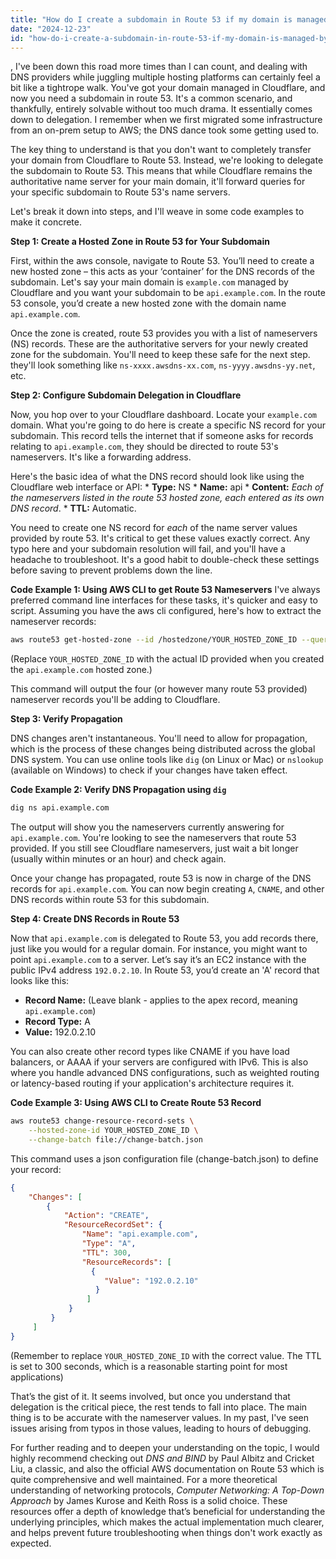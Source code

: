 ```yaml
---
title: "How do I create a subdomain in Route 53 if my domain is managed by Cloudflare?"
date: "2024-12-23"
id: "how-do-i-create-a-subdomain-in-route-53-if-my-domain-is-managed-by-cloudflare"
---
```


,  I've been down this road more times than I can count, and dealing with DNS providers while juggling multiple hosting platforms can certainly feel a bit like a tightrope walk. You've got your domain managed in Cloudflare, and now you need a subdomain in route 53. It's a common scenario, and thankfully, entirely solvable without too much drama. It essentially comes down to delegation. I remember when we first migrated some infrastructure from an on-prem setup to AWS; the DNS dance took some getting used to.

The key thing to understand is that you don't want to completely transfer your domain from Cloudflare to Route 53. Instead, we're looking to delegate the subdomain to Route 53. This means that while Cloudflare remains the authoritative name server for your main domain, it'll forward queries for your specific subdomain to Route 53's name servers.

Let's break it down into steps, and I'll weave in some code examples to make it concrete.

**Step 1: Create a Hosted Zone in Route 53 for Your Subdomain**

First, within the aws console, navigate to Route 53. You’ll need to create a new hosted zone – this acts as your ‘container’ for the DNS records of the subdomain. Let's say your main domain is `example.com` managed by Cloudflare and you want your subdomain to be `api.example.com`. In the route 53 console, you’d create a new hosted zone with the domain name `api.example.com`.

Once the zone is created, route 53 provides you with a list of nameservers (NS) records. These are the authoritative servers for your newly created zone for the subdomain. You'll need to keep these safe for the next step. they'll look something like `ns-xxxx.awsdns-xx.com`, `ns-yyyy.awsdns-yy.net`, etc.

**Step 2: Configure Subdomain Delegation in Cloudflare**

Now, you hop over to your Cloudflare dashboard. Locate your `example.com` domain. What you're going to do here is create a specific NS record for your subdomain. This record tells the internet that if someone asks for records relating to `api.example.com`, they should be directed to route 53's nameservers. It's like a forwarding address.

Here's the basic idea of what the DNS record should look like using the Cloudflare web interface or API:
    * **Type:** NS
    * **Name:** api
    * **Content:** *Each of the nameservers listed in the route 53 hosted zone, each entered as its own DNS record*.
    * **TTL:** Automatic.

You need to create one NS record for *each* of the name server values provided by route 53. It's critical to get these values exactly correct. Any typo here and your subdomain resolution will fail, and you'll have a headache to troubleshoot. It's a good habit to double-check these settings before saving to prevent problems down the line.

**Code Example 1: Using AWS CLI to get Route 53 Nameservers**
I've always preferred command line interfaces for these tasks, it's quicker and easy to script. Assuming you have the aws cli configured, here's how to extract the nameserver records:

```bash
aws route53 get-hosted-zone --id /hostedzone/YOUR_HOSTED_ZONE_ID --query "DelegationSet.NameServers" --output text
```
(Replace `YOUR_HOSTED_ZONE_ID` with the actual ID provided when you created the `api.example.com` hosted zone.)

This command will output the four (or however many route 53 provided) nameserver records you'll be adding to Cloudflare.

**Step 3: Verify Propagation**

DNS changes aren't instantaneous. You'll need to allow for propagation, which is the process of these changes being distributed across the global DNS system. You can use online tools like `dig` (on Linux or Mac) or `nslookup` (available on Windows) to check if your changes have taken effect.

**Code Example 2: Verify DNS Propagation using `dig`**

```bash
dig ns api.example.com
```

The output will show you the nameservers currently answering for `api.example.com`. You're looking to see the nameservers that route 53 provided. If you still see Cloudflare nameservers, just wait a bit longer (usually within minutes or an hour) and check again.

Once your change has propagated, route 53 is now in charge of the DNS records for `api.example.com`. You can now begin creating `A`, `CNAME`, and other DNS records within route 53 for this subdomain.

**Step 4: Create DNS Records in Route 53**

Now that `api.example.com` is delegated to Route 53, you add records there, just like you would for a regular domain. For instance, you might want to point `api.example.com` to a server. Let’s say it’s an EC2 instance with the public IPv4 address `192.0.2.10`. In Route 53, you’d create an 'A' record that looks like this:

* **Record Name:** (Leave blank - applies to the apex record, meaning `api.example.com`)
* **Record Type:** A
* **Value:** 192.0.2.10

You can also create other record types like CNAME if you have load balancers, or AAAA if your servers are configured with IPv6. This is also where you handle advanced DNS configurations, such as weighted routing or latency-based routing if your application's architecture requires it.

**Code Example 3: Using AWS CLI to Create Route 53 Record**

```bash
aws route53 change-resource-record-sets \
    --hosted-zone-id YOUR_HOSTED_ZONE_ID \
    --change-batch file://change-batch.json
```
This command uses a json configuration file (change-batch.json) to define your record:

```json
{
    "Changes": [
        {
            "Action": "CREATE",
            "ResourceRecordSet": {
                "Name": "api.example.com",
                "Type": "A",
                "TTL": 300,
                "ResourceRecords": [
                  {
                     "Value": "192.0.2.10"
                   }
                 ]
             }
         }
     ]
}
```

(Remember to replace `YOUR_HOSTED_ZONE_ID` with the correct value. The TTL is set to 300 seconds, which is a reasonable starting point for most applications)

That’s the gist of it. It seems involved, but once you understand that delegation is the critical piece, the rest tends to fall into place. The main thing is to be accurate with the nameserver values. In my past, I've seen issues arising from typos in those values, leading to hours of debugging.

For further reading and to deepen your understanding on the topic, I would highly recommend checking out *DNS and BIND* by Paul Albitz and Cricket Liu, a classic, and also the official AWS documentation on Route 53 which is quite comprehensive and well maintained. For a more theoretical understanding of networking protocols, *Computer Networking: A Top-Down Approach* by James Kurose and Keith Ross is a solid choice. These resources offer a depth of knowledge that’s beneficial for understanding the underlying principles, which makes the actual implementation much clearer, and helps prevent future troubleshooting when things don't work exactly as expected.
